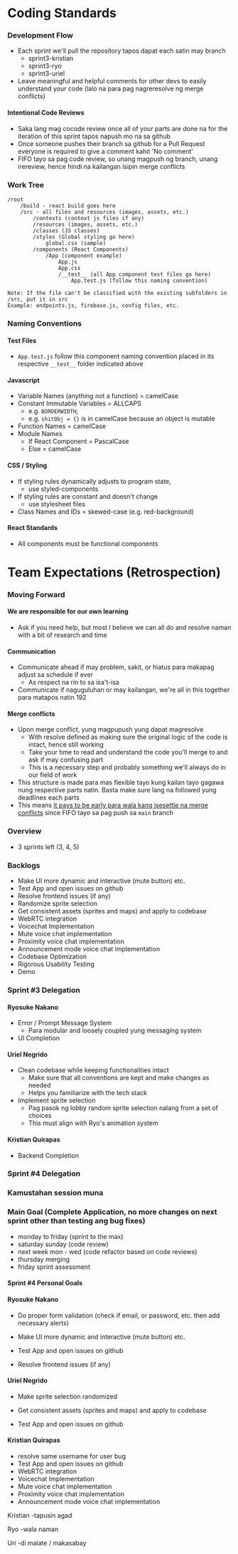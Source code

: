 # Coding Standards


### Development Flow

- Each sprint we'll pull the repository tapos dapat each satin may branch
	- sprint3-kristian
	- sprint3-ryo
	- sprint3-uriel
- Leave meaningful and helpful comments for other devs to easily understand your code (lalo na para pag nagreresolve ng merge conflicts)

#### Intentional Code Reviews
- Saka lang mag cocode review once all of your parts are done na for the iteration of this sprint tapos napush mo na sa github
- Once someone pushes their branch sa github for a Pull Request everyone is required to give a comment kahit 'No comment'
- FIFO tayo sa pag code review, so unang magpush ng branch, unang irereview, hence hindi na kailangan isipin merge conflicts

### Work Tree

```
/root
	/build - react build goes here
	/src - all files and resources (images, assets, etc.)
		/contexts (context js files if any)
		/resources (images, assets, etc.)
		/classes (JS classes)
		/styles (Global styling go here)
			global.css (sample)
		/components (React Components)
			/App (component example)
				App.js
				App.css
				/__test__ (all App component test files go here)
					App.test.js (follow this naming convention)

Note: If the file can't be classified with the existing subfolders in /src, put it in src
Example: endpoints.js, firebase.js, config files, etc.
```


### Naming Conventions

#### Test Files
- `App.test.js` follow this component naming convention placed in its respective `__test__` folder indicated above

#### Javascript

- Variable Names (anything not a function) = camelCase
- Constant Immutable Variables = ALLCAPS
	- e.g. `BORDERWIDTH`;
	- e.g. `shitObj = {}` is in camelCase because an object is mutable
- Function Names = camelCase
- Module Names
	- If React Component = PascalCase
	- Else = camelCase

#### CSS / Styling

- If styling rules dynamically adjusts to program state,
	- use styled-components
- If styling rules are constant and doesn't change
	- use stylesheet files
- Class Names and IDs = skewed-case (e.g. red-background)


#### React Standards

- All components must be functional components


# Team Expectations (Retrospection)

### Moving Forward

#### We are responsible for our own learning
- Ask if you need help, but most I believe we can all do and resolve naman with a bit of research and time

#### Communication
- Communicate ahead if may problem, sakit, or hiatus para makapag adjust sa schedule if ever
	- As respect na rin to sa isa't-isa
- Communicate if naguguluhan or may kailangan, we're all in this together para matapos natin 192

#### Merge conflicts
- Upon merge conflict, yung magpupush yung dapat magresolve
	- With resolve defined as making sure the original logic of the code is intact, hence still working
	- Take your time to read and understand the code you'll merge to and ask if may confusing part
	- This is a necessary step and probably something we'll always do in our field of work
- This structure is made para mas flexible tayo kung kailan tayo gagawa nung respective parts natin. Basta make sure lang na followed yung deadlines each parts
- This means <u>it pays to be early para wala kang isesettle na merge conflicts</u> since FIFO tayo sa pag push sa `main` branch


### Overview
- 3 sprints left (3, 4, 5)

### Backlogs
- Make UI more dynamic and interactive (mute button) etc. 
- Test App and open issues on github
- Resolve frontend issues (if any)
- Randomize sprite selection
- Get consistent assets (sprites and maps) and apply to codebase
- WebRTC integration
- Voicechat Implementation
- Mute voice chat implementation
- Proximity voice chat implementation
- Announcement mode voice chat implementation
- Codebase Optimization
- Rigorous Usability Testing
- Demo

### Sprint #3 Delegation

#### Ryosuke Nakano
- Error / Prompt Message System
	- Para modular and loosely coupled yung messaging system
- UI Completion
#### Uriel Negrido
- Clean codebase while keeping functionalities intact
	- Make sure that all conventions are kept and make changes as needed
	- Helps you familiarize with the tech stack
- Implement sprite selection
	- Pag pasok ng lobby random sprite selection nalang from a set of choices
	- This must align with Ryo's animation system
#### Kristian Quirapas
- Backend Completion



### Sprint #4 Delegation

### Kamustahan session muna 

### Main Goal (Complete Application, no more changes on next sprint other than testing ang bug fixes)
- monday to friday (sprint to the max)
- saturday sunday (code review)
- next week mon - wed (code refactor based on code reviews)
- thursday merging
- friday sprint assessment

#### Sprint #4 Personal Goals

#### Ryosuke Nakano
- Do proper form validation (check if email, or password, etc. then add necessary alerts)
- Make UI more dynamic and interactive (mute button) etc. 

- Test App and open issues on github
- Resolve frontend issues (if any)

#### Uriel Negrido
- Make sprite selection randomized
- Get consistent assets (sprites and maps) and apply to codebase

- Test App and open issues on github

#### Kristian Quirapas
- resolve same username for user bug
- Test App and open issues on github
- WebRTC integration
- Voicechat Implementation
- Mute voice chat implementation
- Proximity voice chat implementation
- Announcement mode voice chat implementation


Kristian
-tapusin agad

Ryo
-wala naman

Uri
-di malate / makasabay
